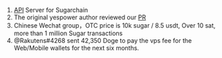 1. [API](https://github.com/sugarchain-project/sugarchain/pull/22) Server for Sugarchain 
2. The original yespower author reviewed our [PR](https://github.com/sugarchain-project/api-server)
3. Chinese Wechat group，OTC price is 10k sugar / 8.5 usdt, Over 10 sat, more than 1 million Sugar transactions
4. @Rakutens#4268 sent 42,350 Doge to pay the vps fee for the Web/Mobile wallets for the next six months.
